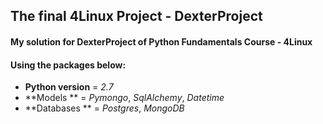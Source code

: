 ## The final 4Linux Project - DexterProject

#### My solution for DexterProject of Python Fundamentals Course - 4Linux

#### Using the packages below:

* **Python version** = _2.7_
* **Models ** = _Pymongo_, _SqlAlchemy_, _Datetime_
* **Databases ** = _Postgres_, _MongoDB_ 

